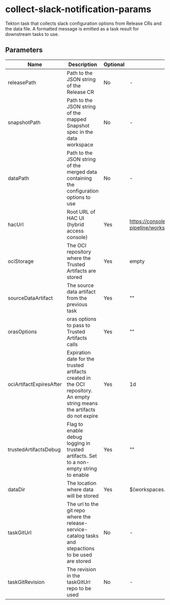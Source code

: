 # collect-slack-notification-params

Tekton task that collects slack configuration options from Release CRs and the data file. A formatted message is
emitted as a task result for downstream tasks to use.

## Parameters

| Name                    | Description                                                                                                                | Optional | Default value                                                      |
|-------------------------|----------------------------------------------------------------------------------------------------------------------------|----------|--------------------------------------------------------------------|
| releasePath             | Path to the JSON string of the Release CR                                                                                  | No       | -                                                                  |
| snapshotPath            | Path to the JSON string of the mapped Snapshot spec in the data workspace                                                  | No       | -                                                                  |
| dataPath                | Path to the JSON string of the merged data containing the configuration options to use                                     | No       | -                                                                  |
| hacUrl                  | Root URL of HAC UI (hybrid access console)                                                                                 | Yes      | https://console.redhat.com/preview/application-pipeline/workspaces |
| ociStorage              | The OCI repository where the Trusted Artifacts are stored                                                                  | Yes      | empty                                                              |
| sourceDataArtifact      | The source data artifact from the previous task                                                                            | Yes      | ""                                                                 |
| orasOptions             | oras options to pass to Trusted Artifacts calls                                                                            | Yes      | ""                                                                 |
| ociArtifactExpiresAfter | Expiration date for the trusted artifacts created in the OCI repository. An empty string means the artifacts do not expire | Yes      | 1d                                                                 |
| trustedArtifactsDebug   | Flag to enable debug logging in trusted artifacts. Set to a non-empty string to enable                                     | Yes      | ""                                                                 |
| dataDir                 | The location where data will be stored                                                                                     | Yes      | $(workspaces.data.path)                                            |
| taskGitUrl              | The url to the git repo where the release-service-catalog tasks and stepactions to be used are stored                      | No       | -                                                                  |
| taskGitRevision         | The revision in the taskGitUrl repo to be used                                                                             | No       | -                                                                  |
